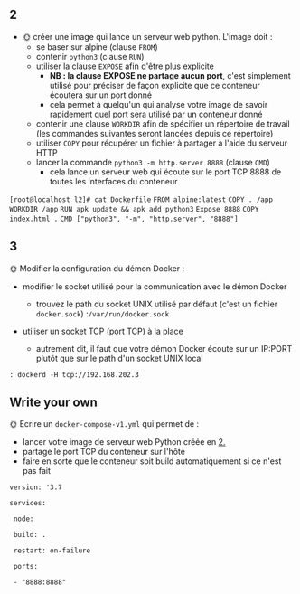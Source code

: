 ## 2
-   🌞 créer une image qui lance un serveur web python. L'image doit :
    -   se baser sur alpine (clause `FROM`)
    -   contenir `python3` (clause `RUN`)
    -   utiliser la clause `EXPOSE` afin d'être plus explicite
        -   **NB : la clause EXPOSE ne partage aucun port**, c'est simplement utilisé pour préciser de façon explicite que ce conteneur écoutera sur un port donné
        -   cela permet à quelqu'un qui analyse votre image de savoir rapidement quel port sera utilisé par un conteneur donné
    -   contenir une clause `WORKDIR` afin de spécifier un répertoire de travail (les commandes suivantes seront lancées depuis ce répertoire)
    -   utiliser `COPY` pour récupérer un fichier à partager à l'aide du serveur HTTP
    -   lancer la commande `python3 -m http.server 8888` (clause `CMD`)
        -   cela lance un serveur web qui écoute sur le port TCP 8888 de toutes les interfaces du conteneur
  

`[root@localhost l2]# cat Dockerfile`
`FROM alpine:latest`
`COPY . /app`
`WORKDIR /app`
`RUN apk update && apk add python3`
`Expose 8888`
`COPY index.html .`
`CMD ["python3", "-m", "http.server", "8888"]`

## 3
🌞 Modifier la configuration du démon Docker :

-   modifier le socket utilisé pour la communication avec le démon Docker
    -   trouvez le path du socket UNIX utilisé par défaut (c'est un fichier `docker.sock`)
    :`/var/run/docker.sock` 
    
- utiliser un socket TCP (port TCP) à la place
	-  autrement dit, il faut que votre démon Docker écoute sur un IP:PORT plutôt que sur le path d'un socket UNIX local

`: dockerd -H tcp://192.168.202.3`

## Write your own

🌞 Ecrire un `docker-compose-v1.yml` qui permet de :

-   lancer votre image de serveur web Python créée en [2.](#cr%c3%a9ation-dimage)
-   partage le port TCP du conteneur sur l'hôte
-   faire en sorte que le conteneur soit build automatiquement si ce n'est pas fait

`version: '3.7`

`services:`

` node:`

` build: .`

` restart: on-failure`

` ports:`

` - "8888:8888"`


